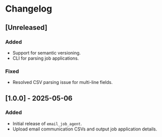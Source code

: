 # Changelog

## [Unreleased]

### Added

- Support for semantic versioning.
- CLI for parsing job applications.

### Fixed

- Resolved CSV parsing issue for multi-line fields.

## [1.0.0] - 2025-05-06

### Added

- Initial release of `email_job_agent`.
- Upload email communication CSVs and output job application details.